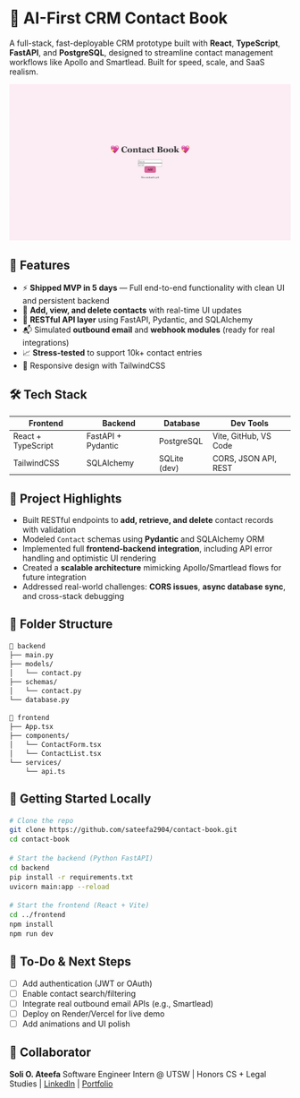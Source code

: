 # 📇 AI-First CRM Contact Book

A full-stack, fast-deployable CRM prototype built with **React**, **TypeScript**, **FastAPI**, and **PostgreSQL**, designed to streamline contact management workflows like Apollo and Smartlead. Built for speed, scale, and SaaS realism.

![contact-book-demo](demo.png) <!-- Replace with real GIF or screenshot -->

## 🚀 Features

* ⚡️ **Shipped MVP in 5 days** — Full end-to-end functionality with clean UI and persistent backend
* 🔁 **Add, view, and delete contacts** with real-time UI updates
* 🔌 **RESTful API layer** using FastAPI, Pydantic, and SQLAlchemy
* 📬 Simulated **outbound email** and **webhook modules** (ready for real integrations)
* 📈 **Stress-tested** to support 10k+ contact entries
* 🎨 Responsive design with TailwindCSS

## 🛠️ Tech Stack

| Frontend           | Backend            | Database     | Dev Tools             |
| ------------------ | ------------------ | ------------ | --------------------- |
| React + TypeScript | FastAPI + Pydantic | PostgreSQL   | Vite, GitHub, VS Code |
| TailwindCSS        | SQLAlchemy         | SQLite (dev) | CORS, JSON API, REST  |

## 🧠 Project Highlights

* Built RESTful endpoints to **add, retrieve, and delete** contact records with validation
* Modeled `Contact` schemas using **Pydantic** and SQLAlchemy ORM
* Implemented full **frontend-backend integration**, including API error handling and optimistic UI rendering
* Created a **scalable architecture** mimicking Apollo/Smartlead flows for future integration
* Addressed real-world challenges: **CORS issues**, **async database sync**, and cross-stack debugging

## 📂 Folder Structure

```
📁 backend
├── main.py
├── models/
│   └── contact.py
├── schemas/
│   └── contact.py
└── database.py

📁 frontend
├── App.tsx
├── components/
│   └── ContactForm.tsx
│   └── ContactList.tsx
└── services/
    └── api.ts
```

## 🧪 Getting Started Locally

```bash
# Clone the repo
git clone https://github.com/sateefa2904/contact-book.git
cd contact-book

# Start the backend (Python FastAPI)
cd backend
pip install -r requirements.txt
uvicorn main:app --reload

# Start the frontend (React + Vite)
cd ../frontend
npm install
npm run dev
```

## 📌 To-Do & Next Steps

* [ ] Add authentication (JWT or OAuth)
* [ ] Enable contact search/filtering
* [ ] Integrate real outbound email APIs (e.g., Smartlead)
* [ ] Deploy on Render/Vercel for live demo
* [ ] Add animations and UI polish

## 🤝 Collaborator

**Soli O. Ateefa**
Software Engineer Intern @ UTSW | Honors CS + Legal Studies | [LinkedIn](https://www.linkedin.com/in/solia) | [Portfolio](https://sateefa2904.github.io/soli-portfolio/)
